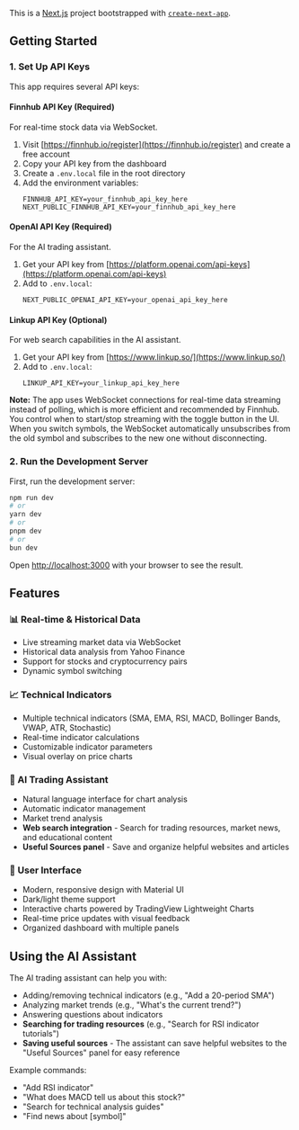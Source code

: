 This is a [Next.js](https://nextjs.org) project bootstrapped with [`create-next-app`](https://nextjs.org/docs/app/api-reference/cli/create-next-app).

## Getting Started

### 1. Set Up API Keys

This app requires several API keys:

#### Finnhub API Key (Required)
For real-time stock data via WebSocket.

1. Visit [https://finnhub.io/register](https://finnhub.io/register) and create a free account
2. Copy your API key from the dashboard
3. Create a `.env.local` file in the root directory
4. Add the environment variables:
   ```
   FINNHUB_API_KEY=your_finnhub_api_key_here
   NEXT_PUBLIC_FINNHUB_API_KEY=your_finnhub_api_key_here
   ```

#### OpenAI API Key (Required)
For the AI trading assistant.

1. Get your API key from [https://platform.openai.com/api-keys](https://platform.openai.com/api-keys)
2. Add to `.env.local`:
   ```
   NEXT_PUBLIC_OPENAI_API_KEY=your_openai_api_key_here
   ```

#### Linkup API Key (Optional)
For web search capabilities in the AI assistant.

1. Get your API key from [https://www.linkup.so/](https://www.linkup.so/)
2. Add to `.env.local`:
   ```
   LINKUP_API_KEY=your_linkup_api_key_here
   ```
   
**Note:** The app uses WebSocket connections for real-time data streaming instead of polling, which is more efficient and recommended by Finnhub. You control when to start/stop streaming with the toggle button in the UI. When you switch symbols, the WebSocket automatically unsubscribes from the old symbol and subscribes to the new one without disconnecting.

### 2. Run the Development Server

First, run the development server:

```bash
npm run dev
# or
yarn dev
# or
pnpm dev
# or
bun dev
```

Open [http://localhost:3000](http://localhost:3000) with your browser to see the result.

## Features

### 📊 Real-time & Historical Data
- Live streaming market data via WebSocket
- Historical data analysis from Yahoo Finance
- Support for stocks and cryptocurrency pairs
- Dynamic symbol switching

### 📈 Technical Indicators
- Multiple technical indicators (SMA, EMA, RSI, MACD, Bollinger Bands, VWAP, ATR, Stochastic)
- Real-time indicator calculations
- Customizable indicator parameters
- Visual overlay on price charts

### 🤖 AI Trading Assistant
- Natural language interface for chart analysis
- Automatic indicator management
- Market trend analysis
- **Web search integration** - Search for trading resources, market news, and educational content
- **Useful Sources panel** - Save and organize helpful websites and articles

### 🎯 User Interface
- Modern, responsive design with Material UI
- Dark/light theme support
- Interactive charts powered by TradingView Lightweight Charts
- Real-time price updates with visual feedback
- Organized dashboard with multiple panels

## Using the AI Assistant

The AI trading assistant can help you with:
- Adding/removing technical indicators (e.g., "Add a 20-period SMA")
- Analyzing market trends (e.g., "What's the current trend?")
- Answering questions about indicators
- **Searching for trading resources** (e.g., "Search for RSI indicator tutorials")
- **Saving useful sources** - The assistant can save helpful websites to the "Useful Sources" panel for easy reference

Example commands:
- "Add RSI indicator"
- "What does MACD tell us about this stock?"
- "Search for technical analysis guides"
- "Find news about [symbol]"